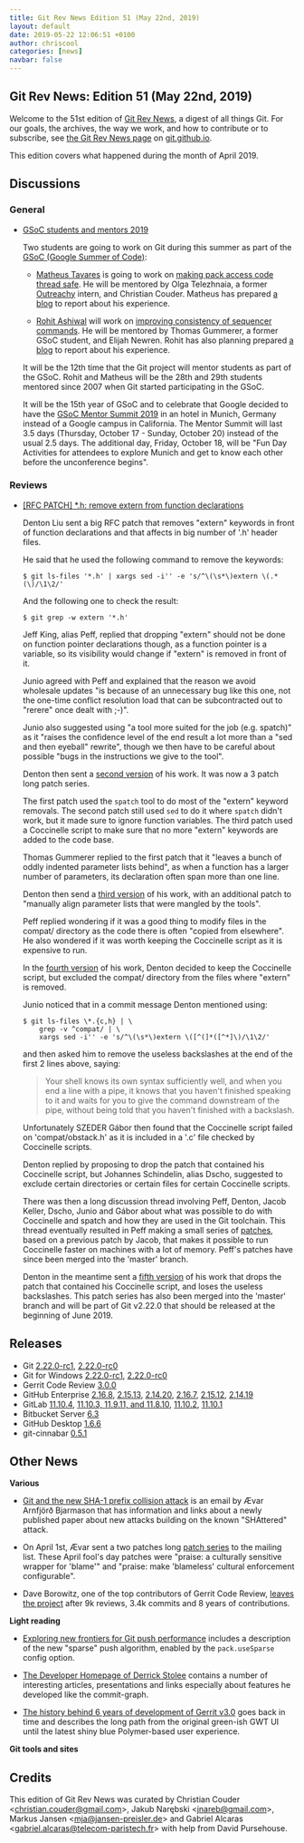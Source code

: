 ```yaml
---
title: Git Rev News Edition 51 (May 22nd, 2019)
layout: default
date: 2019-05-22 12:06:51 +0100
author: chriscool
categories: [news]
navbar: false
---
```


## Git Rev News: Edition 51 (May 22nd, 2019)

Welcome to the 51st edition of [Git Rev News](https://git.github.io/rev_news/rev_news/),
a digest of all things Git. For our goals, the archives, the way we work, and how to contribute or to
subscribe, see [the Git Rev News page](https://git.github.io/rev_news/rev_news/) on [git.github.io](http://git.github.io).

This edition covers what happened during the month of April 2019.

## Discussions


### General

* [GSoC students and mentors 2019](https://public-inbox.org/git/20190508171941.GC2068@hank.intra.tgummerer.com/)

  Two students are going to work on Git during this summer as part of the
  [GSoC (Google Summer of Code)](https://summerofcode.withgoogle.com/):

  - [Matheus Tavares](https://summerofcode.withgoogle.com/projects/#6477677521797120) is going to work on
    [making pack access code thread safe](https://public-inbox.org/git/CAHd-oW7KMrDJ-cyzk63oqW9-QVpag6fKnDp+Mo5bWxg1KfzY3g@mail.gmail.com/).
    He will be mentored by Olga Telezhnaia, a former [Outreachy](https://www.outreachy.org/) intern, and Christian Couder.
    Matheus has prepared [a blog](https://matheustavares.gitlab.io/gsoc) to report about his experience.

  - [Rohit Ashiwal](https://summerofcode.withgoogle.com/projects/#6407042053439488) will work on
    [improving consistency of sequencer commands](https://public-inbox.org/git/20190322151157.9550-1-rohit.ashiwal265@gmail.com/).
    He will be mentored by Thomas Gummerer, a former GSoC student, and Elijah Newren.
    Rohit has also planning prepared [a blog](https://rashiwal.me) to report about his experience.

  It will be the 12th time that the Git project will mentor students
  as part of the GSoC. Rohit and Matheus will be the 28th and 29th
  students mentored since 2007 when Git started participating in the
  GSoC.

  It will be the 15th year of GSoC and to celebrate that Google
  decided to have the [GSoC Mentor Summit 2019](https://sites.google.com/view/gsoc-mentorsummit2019/home)
  in an hotel in Munich, Germany instead of a Google campus in
  California. The Mentor Summit will last 3.5 days (Thursday, October
  17 - Sunday, October 20) instead of the usual 2.5 days. The
  additional day, Friday, October 18, will be "Fun Day Activities for
  attendees to explore Munich and get to know each other before the
  unconference begins".

### Reviews

* [[RFC PATCH] *.h: remove extern from function declarations](https://public-inbox.org/git/3e3b9d6c8e54b326809b95adabd3be39d2d0770f.1555111963.git.liu.denton@gmail.com/)

  Denton Liu sent a big RFC patch that removes "extern" keywords in
  front of function declarations and that affects in big number of
  '.h' header files.

  He said that he used the following command to remove the keywords:

  ```
  $ git ls-files '*.h' | xargs sed -i'' -e 's/^\(\s*\)extern \(.*(\)/\1\2/'
  ```

  And the following one to check the result:

  ```
  $ git grep -w extern '*.h'
  ```

  Jeff King, alias Peff, replied that dropping "extern" should not be
  done on function pointer declarations though, as a function pointer
  is a variable, so its visibility would change if "extern" is removed
  in front of it.

  Junio agreed with Peff and explained that the reason we avoid
  wholesale updates "is because of an unnecessary bug like this one,
  not the one-time conflict resolution load that can be subcontracted
  out to "rerere" once dealt with ;-)".

  Junio also suggested using "a tool more suited for the job
  (e.g. spatch)" as it "raises the confidence level of the end result
  a lot more than a "sed and then eyeball" rewrite", though we then
  have to be careful about possible "bugs in the instructions we give
  to the tool".

  Denton then sent a [second version](https://public-inbox.org/git/cover.1555352526.git.liu.denton@gmail.com/)
  of his work. It was now a 3 patch long patch series.

  The first patch used the `spatch` tool to do most of the "extern"
  keyword removals. The second patch still used `sed` to do it where
  `spatch` didn't work, but it made sure to ignore function
  variables. The third patch used a Coccinelle script to make sure
  that no more "extern" keywords are added to the code base.

  Thomas Gummerer replied to the first patch that it "leaves a bunch
  of oddly indented parameter lists behind", as when a function has a
  larger number of parameters, its declaration often span more than
  one line.

  Denton then send a [third version](https://public-inbox.org/git/cover.1555487380.git.liu.denton@gmail.com/)
  of his work, with an additional patch to "manually align parameter
  lists that were mangled by the tools".

  Peff replied wondering if it was a good thing to modify files in the
  compat/ directory as the code there is often "copied from
  elsewhere". He also wondered if it was worth keeping the Coccinelle
  script as it is expensive to run.

  In the [fourth version](https://public-inbox.org/git/cover.1556062365.git.liu.denton@gmail.com/)
  of his work, Denton decided to keep the Coccinelle script, but
  excluded the compat/ directory from the files where "extern" is
  removed.

  Junio noticed that in a commit message Denton mentioned using:

  ```
  $ git ls-files \*.{c,h} | \
      grep -v ^compat/ | \
      xargs sed -i'' -e 's/^\(\s*\)extern \([^(]*([^*]\)/\1\2/'
  ```

  and then asked him to remove the useless backslashes at the end of
  the first 2 lines above, saying:

  > Your shell knows its own syntax sufficiently well, and when you end
  > a line with a pipe, it knows that you haven't finished speaking to
  > it and waits for you to give the command downstream of the pipe,
  > without being told that you haven't finished with a backslash.

  Unfortunately SZEDER Gábor then found that the Coccinelle script
  failed on 'compat/obstack.h' as it is included in a '.c' file
  checked by Coccinelle scripts.

  Denton replied by proposing to drop the patch that contained his
  Coccinelle script, but Johannes Schindelin, alias Dscho, suggested
  to exclude certain directories or certain files for certain
  Coccinelle scripts.

  There was then a long discussion thread involving Peff, Denton,
  Jacob Keller, Dscho, Junio and Gábor about what was possible to do
  with Coccinelle and spatch and how they are used in the Git
  toolchain. This thread eventually resulted in Peff making a small
  series of
  [patches](https://public-inbox.org/git/20190506234334.GA13296@sigill.intra.peff.net/),
  based on a previous patch by Jacob, that makes it possible to run
  Coccinelle faster on machines with a lot of memory. Peff's patches
  have since been merged into the 'master' branch.

  Denton in the meantime sent a [fifth version](https://public-inbox.org/git/cover.1556526308.git.liu.denton@gmail.com/)
  of his work that drops the patch that contained his Coccinelle
  script, and loses the useless backslashes. This patch series has
  also been merged into the 'master' branch and will be part of Git
  v2.22.0 that should be released at the beginning of June 2019.

<!---
### Support
-->

<!---
## Developer Spotlight:
-->

## Releases

+ Git [2.22.0-rc1](https://public-inbox.org/git/xmqq36la24t1.fsf@gitster-ct.c.googlers.com/),
[2.22.0-rc0](https://public-inbox.org/git/xmqqef52baih.fsf@gitster-ct.c.googlers.com/)
+ Git for Windows [2.22.0-rc1](https://public-inbox.org/git/nycvar.QRO.7.76.6.1905192229360.46@tvgsbejvaqbjf.bet/),
[2.22.0-rc0](https://public-inbox.org/git/nycvar.QRO.7.76.6.1905141056550.44@tvgsbejvaqbjf.bet/)
+ Gerrit Code Review [3.0.0](https://www.gerritcodereview.com/3.0.html)
+ GitHub Enterprise [2.16.8](https://enterprise.github.com/releases/2.16.8/notes),
[2.15.13](https://enterprise.github.com/releases/2.15.13/notes),
[2.14.20](https://enterprise.github.com/releases/2.14.20/notes),
[2.16.7](https://enterprise.github.com/releases/2.16.7/notes),
[2.15.12](https://enterprise.github.com/releases/2.15.12/notes),
[2.14.19](https://enterprise.github.com/releases/2.14.19/notes)
+ GitLab [11.10.4](https://about.gitlab.com/2019/05/01/gitlab-11-10-4-released/),
[11.10.3, 11.9.11, and 11.8.10](https://about.gitlab.com/2019/04/30/security-release-gitlab-11-dot-10-dot-3-released/),
[11.10.2](https://about.gitlab.com/2019/04/29/security-release-gitlab-11-dot-10-dot-2-released/),
[11.10.1](https://about.gitlab.com/2019/04/24/gitlab-11-10-1-released/)
+ Bitbucket Server [6.3](https://confluence.atlassian.com/bitbucketserver/bitbucket-server-release-notes-872139866.html)
+ GitHub Desktop [1.6.6](https://desktop.github.com/release-notes/)
+ git-cinnabar [0.5.1](https://public-inbox.org/git/20190508221316.otsflud4qlcpwaeb@glandium.org)


## Other News

__Various__

* [Git and the new SHA-1 prefix collision attack](https://public-inbox.org/git/875zqbx5yz.fsf@evledraar.gmail.com/)
  is an email by Ævar Arnfjörð Bjarmason that has information and
  links about a newly published paper about new attacks building on the
  known "SHAttered" attack.

* On April 1st, Ævar sent a two patches long [patch series](https://public-inbox.org/git/20190401101246.21418-1-avarab@gmail.com/)
  to the mailing list. These April fool's day patches were "praise: a
  culturally sensitive wrapper for 'blame'" and "praise: make
  'blameless' cultural enforcement configurable".

* Dave Borowitz, one of the top contributors of Gerrit Code Review,
  [leaves the project](https://groups.google.com/forum/#!topic/repo-discuss/ySP84Q0DHsw) after
  9k reviews, 3.4k commits and 8 years of contributions.

__Light reading__

* [Exploring new frontiers for Git push performance](https://devblogs.microsoft.com/devops/exploring-new-frontiers-for-git-push-performance/)
  includes a description of the new "sparse" push algorithm, enabled
  by the `pack.useSparse` config option.


* [The Developer Homepage of Derrick Stolee](https://stolee.dev/)
  contains a number of interesting articles, presentations and links
  especially about features he developed like the commit-graph.
  
* [The history behind 6 years of development of Gerrit v3.0](https://gitenterprise.me/2019/05/20/gerrit-v3-0-is-here/)
  goes back in time and describes the long path from the original
  green-ish GWT UI until the latest shiny blue Polymer-based user
  experience.

__Git tools and sites__


## Credits

This edition of Git Rev News was curated by
Christian Couder &lt;<christian.couder@gmail.com>&gt;,
Jakub Narębski &lt;<jnareb@gmail.com>&gt;,
Markus Jansen &lt;<mja@jansen-preisler.de>&gt; and
Gabriel Alcaras &lt;<gabriel.alcaras@telecom-paristech.fr>&gt;
with help from David Pursehouse.

